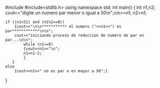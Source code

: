 
#include<iostream>
#include<stdlib.h>
using namespace std;
int main()
{ int n1,n2;
cout<<"digite un numero par menor o igual a 50\n";cin>>n1;
	 n2=n1;
	  	  
	if ((n1<51) and (n1%2==0))
		{cout<<"\n\n*********** el numero ("<<n1<<") es par************\n\n";
		cout<<"iniciando proceso de reduccion de numero de par en par...\n\n";
		    while (n1>=0)
			{cout<<n1<<"\n";
			n1=n1-2; 
	        }
	   }
	else 
		{cout<<n1<<" no es par o es mayor a 50";}
}
